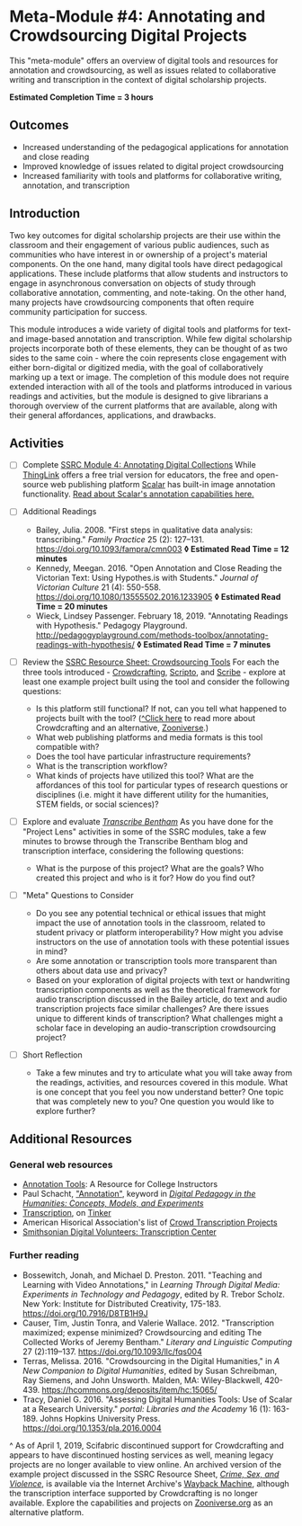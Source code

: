 # Meta-Module #4: Annotating and Crowdsourcing Digital Projects

This "meta-module" offers an overview of digital tools and resources for annotation and crowdsourcing, as well as issues related to collaborative writing and transcription in the context of digital scholarship projects.

**Estimated Completion Time = 3 hours**

## Outcomes

* Increased understanding of the pedagogical applications for annotation and close reading
* Improved knowledge of issues related to digital project crowdsourcing
* Increased familiarity with tools and platforms for collaborative writing, annotation, and transcription

## Introduction

Two key outcomes for digital scholarship projects are their use within the classroom and their engagement of various public audiences, such as communities who have interest in or ownership of a project's material components. On the one hand, many digital tools have direct pedagogical applications. These include platforms that allow students and instructors to engage in asynchronous conversation on objects of study through collaborative annotation, commenting, and note-taking. On the other hand, many projects have crowdsourcing components that often require community participation for success. 

This module introduces a wide variety of digital tools and platforms for text- and image-based annotation and transcription. While few digital scholarship projects incorporate both of these elements, they can be thought of as two sides to the same coin - where the coin represents close engagement with either born-digital or digitized media, with the goal of collaboratively marking up a text or image. The completion of this module does not require extended interaction with all of the tools and platforms introduced in various readings and activities, but the module is designed to give librarians a thorough overview of the current platforms that are available, along with their general affordances, applications, and drawbacks.

## Activities

- [ ] Complete [SSRC Module 4: Annotating Digital Collections](https://labs.ssrc.org/dds/articles/4-annotating-digital-collections/)
	While [ThingLink](https://www.thinglink.com/edu) offers a free trial version for educators, the free and open-source web publishing platform [Scalar](https://scalar.me/anvc/) has built-in image annotation functionality. [Read about Scalar's annotation capabilities here.](https://scalar.me/anvc/features/annotations/)

- [ ] Additional Readings
	* Bailey, Julia. 2008. "First steps in qualitative data analysis: transcribing." *Family Practice* 25 (2): 127–131. https://doi.org/10.1093/fampra/cmn003 **◊  Estimated Read Time = 12 minutes**
	* Kennedy, Meegan. 2016. "Open Annotation and Close Reading the Victorian Text: Using Hypothes.is with Students." *Journal of Victorian Culture* 21 (4): 550-558. https://doi.org/10.1080/13555502.2016.1233905 **◊  Estimated Read Time = 20 minutes**
	* Wieck, Lindsey Passenger. February 18, 2019. "Annotating Readings with Hypothesis." Pedagogy Playground. http://pedagogyplayground.com/methods-toolbox/annotating-readings-with-hypothesis/ **◊  Estimated Read Time = 7 minutes**

- [ ] Review the [SSRC Resource Sheet: Crowdsourcing Tools](https://labs.ssrc.org/dds/articles/resource-sheet-crowdsourcing-tools/)
	For each the three tools introduced - [Crowdcrafting](https://scifabric.com/crowdcrafting/), [Scripto](http://scripto.org/), and [Scribe](http://scribeproject.github.io/) - explore at least one example project built using the tool and consider the following questions:
	* Is this platform still functional? If not, can you tell what happened to projects built with the tool? ([^Click here](#noteA) to read more about Crowdcrafting and an alternative, [Zooniverse](https://www.zooniverse.org/).)
	* What web publishing platforms and media formats is this tool compatible with? 
	* Does the tool have particular infrastructure requirements?
	* What is the transcription workflow?
	* What kinds of projects have utilized this tool? What are the affordances of this tool for particular types of research questions or disciplines (i.e. might it have different utility for the humanities, STEM fields, or social sciences)?

- [ ] Explore and evaluate [*Transcribe Bentham*](https://blogs.ucl.ac.uk/transcribe-bentham/)
	As you have done for the "Project Lens" activities in some of the SSRC modules, take a few minutes to browse through the Transcribe Bentham blog and transcription interface, considering the following questions:
	* What is the purpose of this project? What are the goals? Who created this project and who is it for? How do you find out?

- [ ] "Meta" Questions to Consider
	* Do you see any potential technical or ethical issues that might impact the use of annotation tools in the classroom, related to student privacy or platform interoperability? How might you advise instructors on the use of annotation tools with these potential issues in mind? 
	* Are some annotation or transcription tools more transparent than others about data use and privacy?
	* Based on your exploration of digital projects with text or handwriting transcription components as well as the theoretical framework for audio transcription discussed in the Bailey article, do text and audio transcription projects face similar challenges? Are there issues unique to different kinds of transcription? What challenges might a scholar face in developing an audio-transcription crowdsourcing project?

- [ ] Short Reflection
	* Take a few minutes and try to articulate what you will take away from the readings, activities, and resources covered in this module. What is one concept that you feel you now understand better? One topic that was completely new to you? One question you would like to explore further? 

## Additional Resources

### General web resources

* [Annotation Tools](https://annotation.commons.gc.cuny.edu/): A Resource for College Instructors
* Paul Schacht, ["Annotation"](https://digitalpedagogy.mla.hcommons.org/keywords/annotation/), keyword in [*Digital Pedagogy in the Humanities: Concepts, Models, and Experiments*](https://digitalpedagogy.mla.hcommons.org/)
* [Transcription](https://tinker.edu.au/digital-methods/transcription/), on [Tinker](https://tinker.edu.au/about/)
* American Hisorical Association's list of [Crowd Transcription Projects](https://www.historians.org/teaching-and-learning/teaching-resources-for-historians/teaching-with-dighist/crowd-transcription-projects-resource)
* [Smithsonian Digital Volunteers: Transcription Center](https://transcription.si.edu/browse)

### Further reading

* Bossewitch, Jonah, and Michael D. Preston. 2011. "Teaching and Learning with Video Annotations," in *Learning Through Digital Media: Experiments in Technology and Pedagogy*, edited by R. Trebor Scholz. New York: Institute for Distributed Creativity, 175-183. https://doi.org/10.7916/D8TB1H9J
* Causer, Tim, Justin Tonra, and Valerie Wallace. 2012. "Transcription maximized; expense minimized? Crowdsourcing and editing The Collected Works of Jeremy Bentham." *Literary and Linguistic Computing* 27 (2):119–137. https://doi.org/10.1093/llc/fqs004
* Terras, Melissa. 2016. "Crowdsourcing in the Digital Humanities," in *A New Companion to Digital Humanities*, edited by Susan Schreibman, Ray Siemens, and John Unsworth. Malden, MA: Wiley-Blackwell, 420-439. https://hcommons.org/deposits/item/hc:15065/
* Tracy, Daniel G. 2016. "Assessing Digital Humanities Tools: Use of Scalar at a Research University." *portal: Libraries and the Academy* 16 (1): 163-189. Johns Hopkins University Press. https://doi.org/10.1353/pla.2016.0004


<a name="noteA">^</a> As of April 1, 2019, Scifabric discontinued support for Crowdcrafting and appears to have discontinued hosting services as well, meaning legacy projects are no longer available to view online. An archived version of the example project discussed in the SSRC Resource Sheet, [*Crime, Sex, and Violence*](https://web.archive.org/web/20170926104507/http://crowdcrafting.org/project/crime%2Csex%2Candviolence/), is available via the Internet Archive's [Wayback Machine](https://web.archive.org/), although the transcription interface supported by Crowdcrafting is no longer available. Explore the capabilities and projects on [Zooniverse.org](https://www.zooniverse.org/) as an alternative platform.